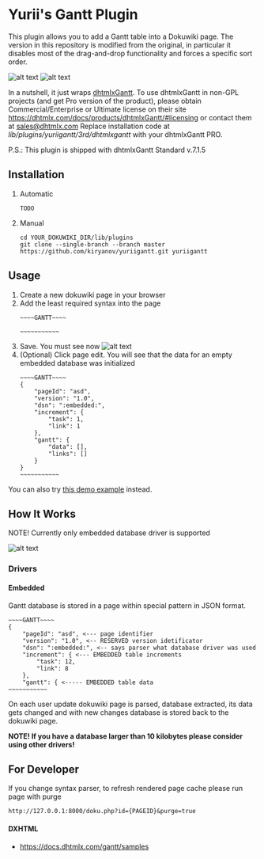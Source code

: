 # Yurii's Gantt Plugin

This plugin allows you to add a Gantt table into a Dokuwiki page. The version in this repository is modified from the original, in particular it disables most of the drag-and-drop functionality and forces a specific sort order.

![alt text](docs/img/raw.png "Rendered")
![alt text](docs/img/rendered.png "Rendered")

In a nutshell, it just wraps [dhtmlxGantt](https://dhtmlx.com/docs/products/dhtmlxGantt).
To use dhtmlxGantt in non-GPL projects (and get Pro version of the product), please obtain Commercial/Enterprise or Ultimate license on their site https://dhtmlx.com/docs/products/dhtmlxGantt/#licensing or contact them at sales@dhtmlx.com
Replace installation code at *lib/plugins/yuriigantt/3rd/dhtmlxgantt* with your dhtmlxGantt PRO.

P.S.: This plugin is shipped with dhtmlxGantt Standard v.7.1.5

## Installation

1. Automatic
    ```
    TODO
    ```
1. Manual
    ```
    cd YOUR_DOKUWIKI_DIR/lib/plugins
    git clone --single-branch --branch master https://github.com/kiryanov/yuriigantt.git yuriigantt
    ```

## Usage

1. Create a new dokuwiki page in your browser
1. Add the least required syntax into the page
    ```
    ~~~~GANTT~~~~

    ~~~~~~~~~~~
    ```
1. Save. You must see now ![alt text](docs/img/rendered_empty.png "Rendered")
1. (Optional) Click page edit. You will see that the data for an empty embedded database was initialized
    ```
    ~~~~GANTT~~~~
    {
        "pageId": "asd",
        "version": "1.0",
        "dsn": ":embedded:",
        "increment": {
            "task": 1,
            "link": 1
        },
        "gantt": {
            "data": [],
            "links": []
        }
    }
    ~~~~~~~~~~~
    ```
You can also try [this demo example](_test/test_page.txt) instead.

## How It Works

NOTE! Currently only embedded database driver is supported

![alt text](docs/img/diagram.png "Diagram")

### Drivers
#### Embedded
Gantt database is stored in a page within special pattern in JSON format.
```
~~~~GANTT~~~~
{
    "pageId": "asd", <--- page identifier
    "version": "1.0", <-- RESERVED version idetificator
    "dsn": ":embedded:", <-- says parser what database driver was used
    "increment": { <--- EMBEDDED table increments
        "task": 12,
        "link": 8
    },
    "gantt": { <----- EMBEDDED table data
~~~~~~~~~~~
```
On each user update dokuwiki page is parsed, database extracted, its data gets changed and with new changes database is stored back to the dokuwiki page.


**NOTE! If you have a database larger than 10 kilobytes please consider using other drivers!**

## For Developer

If you change syntax parser, to refresh rendered page cache please run page with purge
```
http://127.0.0.1:8000/doku.php?id={PAGEID}&purge=true
```

#### DXHTML

* https://docs.dhtmlx.com/gantt/samples
